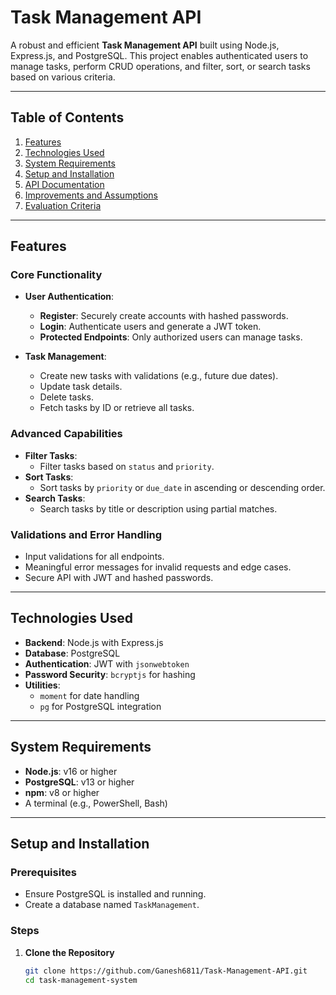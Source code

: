 # Task Management API

A robust and efficient **Task Management API** built using Node.js, Express.js, and PostgreSQL. This project enables authenticated users to manage tasks, perform CRUD operations, and filter, sort, or search tasks based on various criteria.

---

## Table of Contents
1. [Features](#features)
2. [Technologies Used](#technologies-used)
3. [System Requirements](#system-requirements)
4. [Setup and Installation](#setup-and-installation)
5. [API Documentation](#api-documentation)
6. [Improvements and Assumptions](#improvements-and-assumptions)
7. [Evaluation Criteria](#evaluation-criteria)
---

## Features

### Core Functionality
- **User Authentication**:
  - **Register**: Securely create accounts with hashed passwords.
  - **Login**: Authenticate users and generate a JWT token.
  - **Protected Endpoints**: Only authorized users can manage tasks.
  
- **Task Management**:
  - Create new tasks with validations (e.g., future due dates).
  - Update task details.
  - Delete tasks.
  - Fetch tasks by ID or retrieve all tasks.

### Advanced Capabilities
- **Filter Tasks**:
  - Filter tasks based on `status` and `priority`.
- **Sort Tasks**:
  - Sort tasks by `priority` or `due_date` in ascending or descending order.
- **Search Tasks**:
  - Search tasks by title or description using partial matches.

### Validations and Error Handling
- Input validations for all endpoints.
- Meaningful error messages for invalid requests and edge cases.
- Secure API with JWT and hashed passwords.

---

## Technologies Used
- **Backend**: Node.js with Express.js
- **Database**: PostgreSQL
- **Authentication**: JWT with `jsonwebtoken`
- **Password Security**: `bcryptjs` for hashing
- **Utilities**: 
  - `moment` for date handling
  - `pg` for PostgreSQL integration

---

## System Requirements
- **Node.js**: v16 or higher
- **PostgreSQL**: v13 or higher
- **npm**: v8 or higher
- A terminal (e.g., PowerShell, Bash)

---

## Setup and Installation

### Prerequisites
- Ensure PostgreSQL is installed and running.
- Create a database named `TaskManagement`.

### Steps
1. **Clone the Repository**
   ```bash
   git clone https://github.com/Ganesh6811/Task-Management-API.git
   cd task-management-system

 
